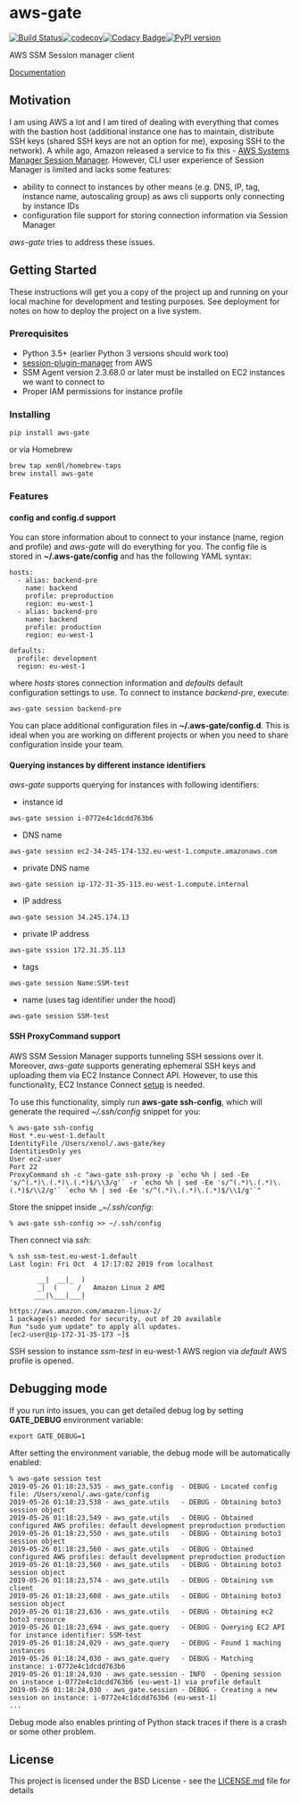 # aws-gate
[![Build Status](https://travis-ci.org/xen0l/aws-gate.svg?branch=master)](https://travis-ci.org/xen0l/aws-gate)[![codecov](https://codecov.io/gh/xen0l/aws-gate/branch/master/graph/badge.svg)](https://codecov.io/gh/xen0l/aws-gate)[![Codacy Badge](https://api.codacy.com/project/badge/Grade/5f4385e925e34788a20e40b4a3319b2d)](https://app.codacy.com/app/xen0l/aws-gate?utm_source=github.com&utm_medium=referral&utm_content=xen0l/aws-gate&utm_campaign=Badge_Grade_Settings)[![PyPI version](https://badge.fury.io/py/aws-gate.svg)](https://badge.fury.io/py/aws-gate)

AWS SSM Session manager client

[Documentation](https://aws-gate.readthedocs.io)

## Motivation

I am using AWS a lot and I am tired of dealing with everything that comes with the bastion host (additional instance one has to maintain, distribute SSH keys (shared SSH keys are not an option for me), exposing SSH to the network). A while ago, Amazon released a service to fix this - [AWS Systems Manager Session Manager](https://docs.aws.amazon.com/systems-manager/latest/userguide/session-manager.html). However, CLI user experience of Session Manager is limited and lacks some features:

* ability to connect to instances by other means (e.g. DNS, IP, tag, instance name, autoscaling group) as aws cli supports only connecting by instance IDs
* configuration file support for storing connection information via Session Manager

*aws-gate* tries to address these issues.

## Getting Started

These instructions will get you a copy of the project up and running on your local machine for development and testing purposes. See deployment for notes on how to deploy the project on a live system.

### Prerequisites

* Python 3.5+ (earlier Python 3 versions should work too)
* [session-plugin-manager](https://docs.aws.amazon.com/systems-manager/latest/userguide/session-manager-working-with-install-plugin.html) from AWS
* SSM Agent version 2.3.68.0 or later must be installed on EC2 instances we want to connect to
* Proper IAM permissions for instance profile

### Installing

```
pip install aws-gate
```

or via Homebrew

```
brew tap xen0l/homebrew-taps
brew install aws-gate
```

### Features

#### config and config.d support

You can store information about to connect to your instance (name, region and profile) and *aws-gate* will do everything for you. The config file is stored in **~/.aws-gate/config** and has the following YAML syntax:

```
hosts:
  - alias: backend-pre
    name: backend
    profile: preproduction
    region: eu-west-1
  - alias: backend-pro
    name: backend
    profile: production
    region: eu-west-1

defaults:
  profile: development
  region: eu-west-1
```

where *hosts* stores connection information and *defaults* default configuration settings to use. To connect to instance _backend-pre_, execute:
```
aws-gate session backend-pre
```

You can place additional configuration files in **~/.aws-gate/config.d**. This is ideal when you are working on different projects or when you need to share configuration inside your team.

#### Querying instances by different instance identifiers

*aws-gate* supports querying for instances with following identifiers:

* instance id
```
aws-gate session i-0772e4c1dcdd763b6
```
* DNS name
```
aws-gate session ec2-34-245-174-132.eu-west-1.compute.amazonaws.com
```
* private DNS name
```
aws-gate session ip-172-31-35-113.eu-west-1.compute.internal
```

* IP address
```
aws-gate session 34.245.174.13
```

* private IP address
```
aws-gate sssion 172.31.35.113
```

* tags
```
aws-gate session Name:SSM-test
```

* name (uses tag identifier under the hood)
```
aws-gate session SSM-test
```

#### SSH ProxyCommand support

AWS SSM Session Manager supports tunneling SSH sessions over it. Moreover, _aws-gate_ supports generating ephemeral SSH
keys and uploading them via EC2 Instance Connect API. However, to use this functionality,
EC2 Instance Connect [setup](https://docs.aws.amazon.com/AWSEC2/latest/UserGuide/ec2-instance-connect-set-up.html) is needed.

To use this functionality, simply run **aws-gate ssh-config**, which will generate the required _~/.ssh/config_ snippet for you:
```
% aws-gate ssh-config
Host *.eu-west-1.default
IdentityFile /Users/xenol/.aws-gate/key
IdentitiesOnly yes
User ec2-user
Port 22
ProxyCommand sh -c "aws-gate ssh-proxy -p `echo %h | sed -Ee 's/^(.*)\.(.*)\.(.*)$/\\3/g'` -r `echo %h | sed -Ee 's/^(.*)\.(.*)\.(.*)$/\\2/g'` `echo %h | sed -Ee 's/^(.*)\.(.*)\.(.*)$/\\1/g'`"
```

Store the snippet inside __~/.ssh/config_:
```
% aws-gate ssh-config >> ~/.ssh/config
```

Then connect via *ssh*:
```
% ssh ssm-test.eu-west-1.default
Last login: Fri Oct  4 17:17:02 2019 from localhost

       __|  __|_  )
       _|  (     /   Amazon Linux 2 AMI
      ___|\___|___|

https://aws.amazon.com/amazon-linux-2/
1 package(s) needed for security, out of 20 available
Run "sudo yum update" to apply all updates.
[ec2-user@ip-172-31-35-173 ~]$
```

SSH session to instance _ssm-test_ in eu-west-1 AWS region via _default_ AWS profile is opened.


## Debugging mode

If you run into issues, you can get detailed debug log by setting **GATE_DEBUG** environment variable:
```
export GATE_DEBUG=1
```

After setting the environment variable, the debug mode will be automatically enabled:
```
% aws-gate session test
2019-05-26 01:18:23,535 - aws_gate.config  - DEBUG - Located config file: /Users/xenol/.aws-gate/config
2019-05-26 01:18:23,538 - aws_gate.utils   - DEBUG - Obtaining boto3 session object
2019-05-26 01:18:23,549 - aws_gate.utils   - DEBUG - Obtained configured AWS profiles: default development preproduction production
2019-05-26 01:18:23,550 - aws_gate.utils   - DEBUG - Obtaining boto3 session object
2019-05-26 01:18:23,560 - aws_gate.utils   - DEBUG - Obtained configured AWS profiles: default development preproduction production
2019-05-26 01:18:23,560 - aws_gate.utils   - DEBUG - Obtaining boto3 session object
2019-05-26 01:18:23,574 - aws_gate.utils   - DEBUG - Obtaining ssm client
2019-05-26 01:18:23,608 - aws_gate.utils   - DEBUG - Obtaining boto3 session object
2019-05-26 01:18:23,636 - aws_gate.utils   - DEBUG - Obtaining ec2 boto3 resource
2019-05-26 01:18:23,694 - aws_gate.query   - DEBUG - Querying EC2 API for instance identifier: SSM-test
2019-05-26 01:18:24,029 - aws_gate.query   - DEBUG - Found 1 maching instances
2019-05-26 01:18:24,030 - aws_gate.query   - DEBUG - Matching instance: i-0772e4c1dcdd763b6
2019-05-26 01:18:24,030 - aws_gate.session - INFO  - Opening session on instance i-0772e4c1dcdd763b6 (eu-west-1) via profile default
2019-05-26 01:18:24,030 - aws_gate.session - DEBUG - Creating a new session on instance: i-0772e4c1dcdd763b6 (eu-west-1)
...
```

Debug mode also enables printing of Python stack traces if there is a crash or some other problem.

## License

This project is licensed under the BSD License - see the [LICENSE.md](LICENSE.md) file for details
